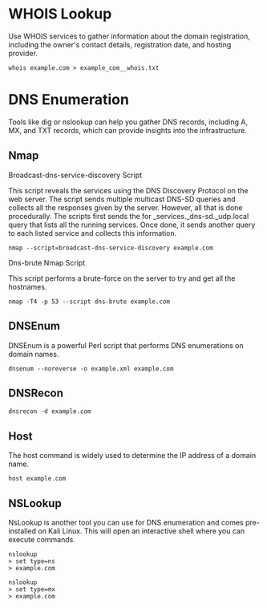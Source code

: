 # WHOIS Lookup

Use WHOIS services to gather information about the domain registration, including the owner's contact details, registration date, and hosting provider.

```
whois example.com > example_com__whois.txt
```

# DNS Enumeration

Tools like dig or nslookup can help you gather DNS records, including A, MX, and TXT records, which can provide insights into the infrastructure.

## Nmap

Broadcast-dns-service-discovery Script

This script reveals the services using the DNS Discovery Protocol on the web server. The script sends multiple multicast DNS-SD queries and collects all the responses given by the server. However, all that is done procedurally. The scripts first sends the for _services._dns-sd._udp.local query that lists all the running services. Once done, it sends another query to each listed service and collects this information.

```
nmap --script=broadcast-dns-service-discovery example.com
```

Dns-brute Nmap Script

This script performs a brute-force on the server to try and get all the hostnames.

```
nmap -T4 -p 53 --script dns-brute example.com
```

## DNSEnum

DNSEnum is a powerful Perl script that performs DNS enumerations on domain names.

```
dnsenum --noreverse -o example.xml example.com
```

## DNSRecon

```
dnsrecon -d example.com
```

## Host

The host command is widely used to determine the IP address of a domain name. 

```
host example.com
```

## NSLookup

NsLookup is another tool you can use for DNS enumeration and comes pre-installed on Kali Linux. This will open an interactive shell where you can execute commands.

```
nslookup
> set type=ns
> example.com
```

```
nslookup
> set type=mx
> example.com
```